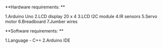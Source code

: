 **Hardware requirements: ** 

  1.Arduino Uno
  2.LCD display 20 x 4
  3.LCD I2C module
  4.IR sensors
  5.Servo motor
  6.Breadboard
  7.Jumber wires


**Software requirements: **

  1.Language - C++
  2.Arduino IDE

